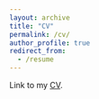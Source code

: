 ```yaml
---
layout: archive
title: "CV"
permalink: /cv/
author_profile: true
redirect_from:
  - /resume
---
```


Link to my [CV](https://edavenport.github.io/files/Resume_Davenport.pdf).
